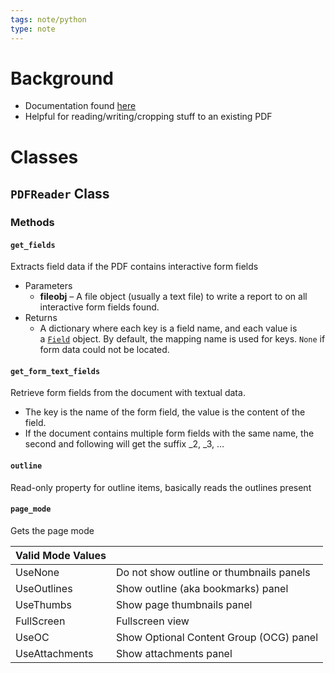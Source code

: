 ```yaml
---
tags: note/python
type: note
---
```

# Background
- Documentation found [here](https://pypdf2.readthedocs.io/en/3.0.0/index.html)
- Helpful for reading/writing/cropping stuff to an existing PDF

# Classes
## `PDFReader` Class
### Methods
#### `get_fields` 
Extracts field data if the PDF contains interactive form fields
- Parameters
	- **fileobj** – A file object (usually a text file) to write a report to on all interactive form fields found.
- Returns
	- A dictionary where each key is a field name, and each value is a [`Field`](https://pypdf2.readthedocs.io/en/3.0.0/modules/Field.html#PyPDF2.generic.Field "PyPDF2.generic.Field") object. By default, the mapping name is used for keys. `None` if form data could not be located.
#### `get_form_text_fields`
Retrieve form fields from the document with textual data.
- The key is the name of the form field, the value is the content of the field.
- If the document contains multiple form fields with the same name, the second and following will get the suffix _2, _3, …
#### `outline`

Read-only property for outline items, basically reads the outlines present

#### `page_mode`

Gets the page mode

|   Valid Mode Values|   |
|---|---|
|UseNone | Do not show outline or thumbnails panels |
|UseOutlines | Show outline (aka bookmarks) panel |
|UseThumbs | Show page thumbnails panel |
|FullScreen | Fullscreen view |
|UseOC | Show Optional Content Group (OCG) panel |
|UseAttachments | Show attachments panel |
